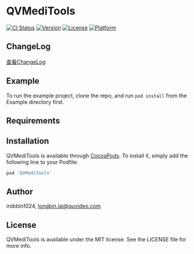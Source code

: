# QVMediTools

[![CI Status](https://img.shields.io/travis/irobbin1024/QVMediTools.svg?style=flat)](https://travis-ci.org/irobbin1024/QVMediTools)
[![Version](https://img.shields.io/cocoapods/v/QVMediTools.svg?style=flat)](https://cocoapods.org/pods/QVMediTools)
[![License](https://img.shields.io/cocoapods/l/QVMediTools.svg?style=flat)](https://cocoapods.org/pods/QVMediTools)
[![Platform](https://img.shields.io/cocoapods/p/QVMediTools.svg?style=flat)](https://cocoapods.org/pods/QVMediTools)

## ChangeLog

[查看ChangeLog](./CHANGELOG.md)

## Example

To run the example project, clone the repo, and run `pod install` from the Example directory first.

## Requirements

## Installation

QVMediTools is available through [CocoaPods](https://cocoapods.org). To install
it, simply add the following line to your Podfile:

```ruby
pod 'QVMediTools'
```

## Author

irobbin1024, longbin.lai@quvideo.com

## License

QVMediTools is available under the MIT license. See the LICENSE file for more info.
